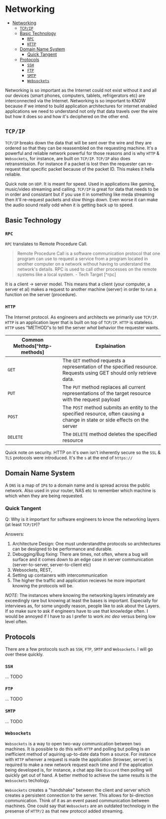 # Networking
- [Networking](#networking)
  - [`TCP/IP`](#tcpip)
  - [Basic Technology](#basic-technology)
    - [`RPC`](#rpc)
    - [`HTTP`](#http)
  - [Domain Name System](#domain-name-system)
    - [Quick Tangent](#quick-tangent)
  - [Protocols](#protocols)
    - [`SSH`](#ssh)
    - [`FTP`](#ftp)
    - [`SMTP`](#smtp)
    - [`Websockets`](#websockets)

Networking is so important as the Internet could not exist without it and all our devices (smart phones, computers, tablets, refrigerators etc) are interconnected via the Internet. Networking is so important to KNOW because if we intend to build application architectures for internet enabled applications we need to understand not only that data travels over the wire but how it does so and how it's deciphered on the other end.

## `TCP/IP`
`TCP/IP` breaks down the data that will be sent over the wire and they are ordered so that they can be reassembled on the requesting machine. It's a powerful and reliable network powerful for those reasons and is why `HTTP` & `Websockets`, for instance, are built on `TCP/IP`. `TCP/IP` also does retransmission. For instance if a packet is lost then the requester can re-request that specific packet because of the packet ID. This makes it hella reliable.

Quick note on `UDP`. It is meant for speed. Used in applications like gaming, music/video streaming and calling. `TCP/IP` is great for data that needs to be in order and consistant but if you use it in something like meda streaming then it'll re-request packets and slow things down. Even worse it can make the audio sound really odd when it is getting back up to speed.

## Basic Technology
### `RPC`
`RPC` translates to Remote Procedure Call. 
> Remote Procedure Call is a software communication protocol that one program can use to request a service from a program located in another computer on a network without having to understand the network's details. RPC is used to call other processes on the remote systems like a local system. - Tech Target [^rpc]

It is a client → server model. This means that a client (your computer, a server et al) makes a request to another machine (server) in order to run a function on the server (procedure). 

### `HTTP`
The Internet protocol. As engineers and architects we primarily use `TCP/IP`. `HTTP` is an application layer that is built on top of `TCP/IP`.  `HTTP` is stateless. `HTTP` uses "METHOD"s to tell the server _what_ behavior the requester wants. 

| Common Methods[^http-methods] | Explaination                                                                                                                 |
| ----------------------------- | ---------------------------------------------------------------------------------------------------------------------------- |
| `GET`                         | The `GET` method requests a representation of the specified resource. Requests using GET should only retrieve data.          |
| `PUT`                         | The `PUT` method replaces all current representations of the target resource with the request payload                        |
| `POST`                        | The `POST` method submits an entity to the specified resource, often causing a change in state or side effects on the server |
| `DELETE`                      | The `DELETE` method deletes the specified resource                                                                           |

Quick note on security. HTTP on it's own isn't inherently secure so the `SSL` & `TLS` protocols were introduced. It's the `s` at the end of `https://`

## Domain Name System
A `DNS` is a map of `IP`s to a domain name and is spread across the public network. Also used in your router, NAS etc to remember which machine is which when they are being requested.

### Quick Tangent
Q: Why is it important for software engineers to know the networking layers (at least `TCP/IP`)?

Answers:
1. Architecture Design: One must understandthe protocols so architectures can be designed to be performance and durable.
1. Debugging/Bug fixing: There are times, not often, where a bug will surface and it comes down to an edge case in server communication (server-to-server, server-to-client etc)
1. Websockets, REST, 
1. Setting up containers with intercommunication
1. The higher the traffic and application recieves he more important knowing the protocols will be. 

*_NOTE_*: The instances where knowing the networking layers intimately are exceedingly rare but knowing at least the bases is important. Especially for interviews as, for some ungodly reason, people like to ask about the Layers. If so make sure to ask if engineers have to use that knowledge often. I would be annoyed if I have to as I prefer to work _inc deo_ versus being low level often.

## Protocols

There are a few protocols such as `SSH`, `FTP`, `SMTP` and `Websockets`. I will go over these quickly.

### `SSH`
... TODO

### `FTP`
... TODO

### `SMTP`
... TODO

### `Websockets`
`Websockets` is a way to open two-way communication between two machines. It is possible to do this with `HTTP` and polling but polling is an inefficient method of aquiring up-to-date data from a source. For instance with `HTTP` whenver a request is made the application (browser, server) is required to make a new network request each time and if the application being developed is, for instance, a chat app like `Discord` then polling will quickly get out of hand. A better method to achieve the same results is the `Websockets` techology.

`Websockets` creates a "handshake" between the client and server which creates a persistent connection to the server. This allows for bi-direction communication. Think of it as an event pased communication between machines. One could say that `Websockets` are an outdated technology in the presense of `HTTP/2` as that new protocol added streaming.
